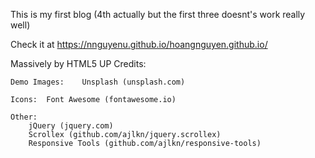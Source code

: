 This is my first blog (4th actually but the first three doesnt's work really well)

Check it at https://nnguyenu.github.io/hoangnguyen.github.io/



Massively by HTML5 UP
Credits:

	Demo Images:	Unsplash (unsplash.com)

	Icons:	Font Awesome (fontawesome.io)

	Other:
		jQuery (jquery.com)
		Scrollex (github.com/ajlkn/jquery.scrollex)
		Responsive Tools (github.com/ajlkn/responsive-tools)
